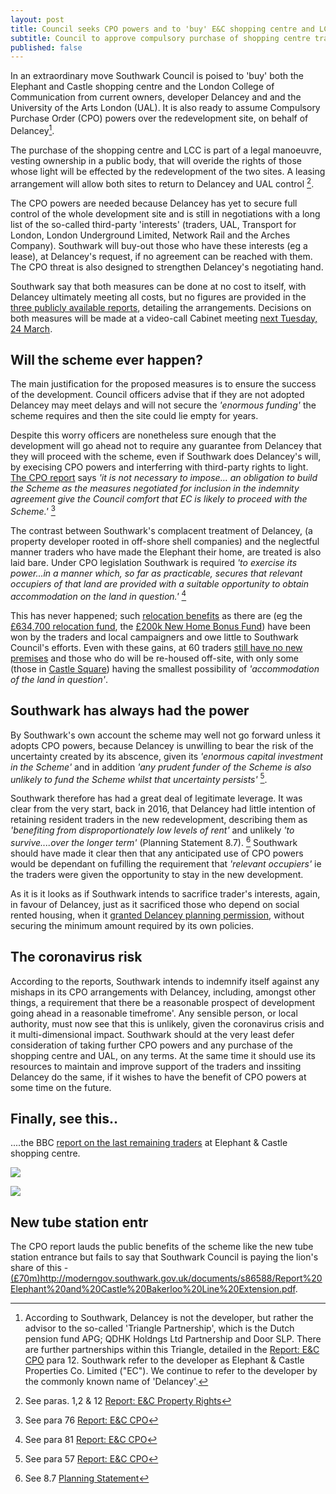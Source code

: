 ```yaml
---
layout: post
title: Council seeks CPO powers and to 'buy' E&C shopping centre and LCC
subtitle: Council to approve compulsory purchase of shopping centre traders
published: false
---
```

In an extraordinary move Southwark Council is poised to 'buy' both the Elephant and Castle shopping centre and the London College of Communication from current owners, developer Delancey and and the University of the Arts London (UAL).  It is also ready to assume Compulsory Purchase Order (CPO) powers over the redevelopment site, on behalf of Delancey[^1].  

The purchase of the shopping centre and LCC is part of a legal manoeuvre, vesting ownership in a public body, that will overide the rights of those whose light will be effected by the redevelopment of the two sites.  A leasing arrangement will allow both sites to return to Delancey and UAL control [^2].    

The CPO powers are needed because Delancey has yet to secure full control of the whole development site and is still in negotiations with a long list of the so-called third-party 'interests' (traders, UAL, Transport for London, London Underground Limited, Network Rail and the Arches Company). Southwark will buy-out those who have these interests (eg a lease), at Delancey's request, if no agreement can be reached with them.  The CPO threat is also designed to strengthen Delancey's negotiating hand.

Southwark say that both measures can be done at no cost to itself, with Delancey ultimately meeting all costs, but no figures are provided in the [three publicly available reports](http://moderngov.southwark.gov.uk/ieListDocuments.aspx?CId=302&MId=6420&Ver=4), detailing the arrangements. Decisions on both measures will be made at a video-call Cabinet meeting [next Tuesday, 24 March](http://moderngov.southwark.gov.uk/ieListDocuments.aspx?CId=302&MId=6420&Ver=4).

## Will the scheme ever happen?

The main justification for the proposed measures is to ensure the success of the development.  Council officers advise that if they are not adopted Delancey may meet delays and will not secure the _'enormous funding'_ the scheme requires and then the site could lie empty for years.

Despite this worry officers are nonetheless sure enough that the development will go ahead not to require any guarantee from Delancey that they will proceed with the scheme, even if Southwark does Delancey's will, by execising CPO powers and interferring with third-party rights to light.  [The CPO report](http://moderngov.southwark.gov.uk/documents/s88163/Report%20EC%20CPO.pdf) says _'it is not necessary to impose... an obligation to build the Scheme as the measures negotiated for inclusion in the indemnity agreement give the Council comfort that EC is likely to proceed with the Scheme.'_ [^3]

The contrast between Southwark's complacent treatment of Delancey, (a property developer rooted in off-shore shell companies) and the neglectful manner traders who have made the Elephant their home, are treated is also laid bare.  Under CPO legislation Southwark is required _'to exercise its power...in a manner which, so far as practicable, secures that relevant occupiers of that land are provided with a suitable opportunity to obtain accommodation on the land in question.'_ [^4]  

This has never happened; such [relocation benefits](https://www.southwark.gov.uk/regeneration/elephant-and-castle?chapter=20) as there are (eg the [£634,700 relocation fund](https://www.southwarknews.co.uk/news/developer-delancey-submits-plans-for-castle-square-temporary-home-for-elephant-traders/), the [£200k New Home Bonus Fund](http://moderngov.southwark.gov.uk/documents/s88157/Report%20EC%20Shopping%20Centre%20Progress.pdf)) have been won by the traders and local campaigners and owe little to Southwark Council's efforts. Even with these gains, at 60 traders [still have no new premises](http://35percent.org/2020-01-20-elephant-traders-still-homeless/) and those who do will be re-housed off-site, with only some (those in [Castle Square](https://www.southwarknews.co.uk/news/developer-delancey-submits-plans-for-castle-square-temporary-home-for-elephant-traders/)) having the smallest possibility of _'accommodation of the land in question'_.

## Southwark has always had the power

By Southwark's own account the scheme may well not go forward unless it adopts CPO powers, because Delancey is unwilling to bear the risk of the uncertainty created by its abscence, given its _'enormous capital investment in the Scheme'_ and in addition _'any prudent funder of the Scheme is also unlikely to fund the Scheme whilst that uncertainty persists'_ [^5].

Southwark therefore has had a great deal of legitimate leverage.  It was clear from the very start, back in 2016, that Delancey had little intention of retaining resident traders in the new redevelopment, describing them as _'benefiting from disproportionately low levels of rent'_ and unlikely _'to survive....over the longer term'_ (Planning Statement 8.7). [^6] Southwark should have made it clear then that any anticipated use of CPO powers would be dependant on fufilling the requirement that _'relevant occupiers'_ ie the traders were given the opportunity to stay in the new development.

As it is it looks as if Southwark intends to sacrifice trader's interests, again, in favour of Delancey, just as it sacrificed those who depend on social rented housing, when it [granted Delancey planning permission](http://35percent.org/2018-07-09-delancey/), without securing the minimum amount required by its own policies.

## The coronavirus risk

According to the reports, Southwark intends to indemnify itself against any mishaps in its CPO arrangements with Delancey, including, amongst other things, a requirement that there be a reasonable prospect of development going ahead in a reasonable timefrome'.  Any sensible person, or local authority, must now see that this is unlikely, given the coronavirus crisis and it multi-dimensional impact.  Southwark should at the very least defer consideration of taking further CPO powers and any purchase of the shopping centre and UAL, on any terms. At the same time it should use its resources to maintain and improve support of the traders and inssiting Delancey do the same, if it wishes to have the benefit of CPO powers at some time on the future.

## Finally, see this..

....the BBC [report on the last remaining traders](https://twitter.com/LatinElephant/status/1239870649851613185) at Elephant & Castle shopping centre.

![](http://35percent.org/img/tradersbbc.png)



![](http://35percent.org/img/bvidelancey.png)

## New tube station entr
The CPO report lauds the public benefits of the scheme like the new tube station entrance but fails to say that Southwark Council is paying the lion's share of this - [(£70m)]()http://moderngov.southwark.gov.uk/documents/s86588/Report%20Elephant%20and%20Castle%20Bakerloo%20Line%20Extension.pdf.


[^1]: According to Southwark, Delancey is not the developer, but rather the advisor to the so-called 'Triangle Partnership', which is the Dutch pension fund APG; QDHK Holdngs Ltd Partnership and Door SLP. There are further partnerships within this Triangle, detailed in the [Report: E&C CPO](http://moderngov.southwark.gov.uk/documents/s88163/Report%20EC%20CPO.pdf) para 12.  Southwark refer to the developer as Elephant & Castle Properties Co. Limited ("EC").  We continue to refer to the developer by the commonly known name of 'Delancey'.

[^2]: See paras. 1,2 & 12 [Report: E&C Property Rights](http://moderngov.southwark.gov.uk/documents/s88172/Report%20EC%20Property%20Rights.pdf)

[^3]: See para 76 [Report: E&C CPO](http://moderngov.southwark.gov.uk/documents/s88163/Report%20EC%20CPO.pdf)

[^4]: See para 81 [Report: E&C CPO](http://moderngov.southwark.gov.uk/documents/s88163/Report%20EC%20CPO.pdf)

[^5]: See para 57 [Report: E&C CPO](http://moderngov.southwark.gov.uk/documents/s88163/Report%20EC%20CPO.pdf)

[^6]: See 8.7 [Planning Statement](http://planbuild.southwark.gov.uk/documents/?GetDocument=%7b%7b%7b!LnbCaTCiMmUoN4H%2fUA2yyg%3d%3d!%7d%7d%7d)